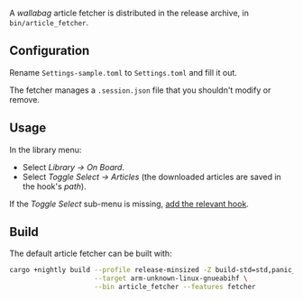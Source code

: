 A *wallabag* article fetcher is distributed in the release archive, in `bin/article_fetcher`.

## Configuration

Rename `Settings-sample.toml` to `Settings.toml` and fill it out.

The fetcher manages a `.session.json` file that you shouldn't modify or remove.

## Usage

In the library menu:
- Select *Library → On Board*.
- Select *Toggle Select → Articles* (the downloaded articles are saved in the hook's *path*).

If the *Toggle Select* sub-menu is missing, [add the relevant hook](HOOKS.md).

## Build

The default article fetcher can be built with:

```sh
cargo +nightly build --profile release-minsized -Z build-std=std,panic_abort \
                     --target arm-unknown-linux-gnueabihf \
                     --bin article_fetcher --features fetcher
```

